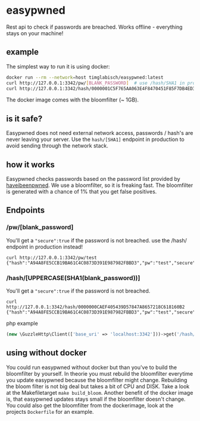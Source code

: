 # easypwned
Rest api to check if passwords are breached. Works offline - everything stays on your machine!

## example
The simplest way to run it is using docker:

```bash
docker run --rm --network=host timglabisch/easypwned:latest
curl http://127.0.0.1:3342/pw/[BLANK_PASSWORD]  # use /hash/SHA1 in prod apps (pw/[PW] is for testing).
curl http://127.0.0.1:3342/hash/0000001C5F765AA063E4F8470451F85F7DB4ED3A # << UPPERCASE(SHA1(PLAINTEXT))
```
The docker image comes with the bloomfilter (~ 1GB).

## is it safe?
Easypwned does not need external network access, passwords / hash's are never leaving your server.
Use the `hash/[SHA1]` endpoint in production to avoid sending through the network stack.

## how it works
Easypwned checks passwords based on the password list provided by [haveibeenpwned](https://haveibeenpwned.com/Passwords).
We use a bloomfilter, so it is freaking fast. The bloomfilter is generated with a chance of 1% that you get false positives.

## Endpoints
### /pw/[blank_password]
You'll get a `"secure":true` if the password is not breached.
use the /hash/ endpoint in production instead!
```
curl http://127.0.0.1:3342/pw/test
{"hash":"A94A8FE5CCB19BA61C4C0873D391E987982FBBD3","pw":"test","secure":false}
```
### /hash/[UPPERCASE(SHA1(blank_password))]
You'll get a `"secure":true` if the password is not breached.

```
curl http://127.0.0.1:3342/hash/0000000CAEF405439D57847A8657218C618160B2
{"hash":"A94A8FE5CCB19BA61C4C0873D391E987982FBBD3","pw":"test","secure":false}
```

php example
```php
(new \GuzzleHttp\Client(['base_uri' => 'localhost:3342']))->get('/hash/' . mb_strtoupper(sha1($password)));
```



## using without docker
You could run easypwned without docker but than you've to build the bloomfilter by yourself.
In theorie you must rebuild the bloomfilter everytime you update easypwned because the bloomfilter might change.
Rebuilding the bloom filter is not big deal but takes a bit of CPU and DISK. Take a look at the Makefiletarget `make build_bloom`.
Another benefit of the docker image is, that easypwned updates stays small if the bloomfilter doesn't change.
You could also get the bloomfilter from the dockerimage, look at the projects `Dockerfile` for an example.